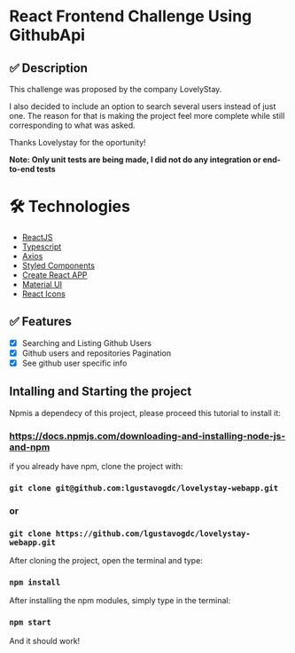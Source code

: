 # React Frontend Challenge Using GithubApi

## ✅ Description

This challenge was proposed by the company LovelyStay.

I also decided to include an option to search several users instead of just one.
The reason for that is making the project feel more complete while still corresponding to what was asked.

Thanks Lovelystay for the oportunity!

**Note: Only unit tests are being made, I did not do any integration or end-to-end tests**

# 🛠 Technologies

- [ReactJS](https://reactjs.org/)
- [Typescript](https://www.typescriptlang.org/)
- [Axios](https://github.com/axios/axios)
- [Styled Components](https://styled-components.com/)
- [Create React APP](https://create-react-app.dev/)
- [Material UI](https://mui.com)
- [React Icons](https://react-icons.github.io/react-icons/)

## ✅ Features

- [x] Searching and Listing Github Users
- [x] Github users and repositories Pagination
- [x] See github user specific info

## Intalling and Starting the project

Npmis a dependecy of this project, please proceed this tutorial to install it:

### https://docs.npmjs.com/downloading-and-installing-node-js-and-npm

if you already have npm, clone the project with:

### `git clone git@github.com:lgustavogdc/lovelystay-webapp.git`

### or

### `git clone https://github.com/lgustavogdc/lovelystay-webapp.git`

After cloning the project, open the terminal and type:

### `npm install`

After installing the npm modules, simply type in the terminal:

### `npm start`

And it should work!
